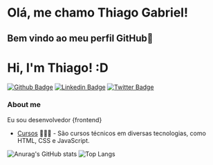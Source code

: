 # Olá, me chamo Thiago Gabriel!
## Bem vindo ao meu perfil GitHub👋

# Hi, I'm Thiago! :D

[![Github Badge](https://img.shields.io/badge/-Github-000?style=flat-square&logo=Github&logoColor=white&link=https://github.com/fagnerpsantos)](https://github.com/thiagogab)
[![Linkedin Badge](https://img.shields.io/badge/-LinkedIn-blue?style=flat-square&logo=Linkedin&logoColor=white&link=https://www.linkedin.com/in/fagnerpsantos/)](https://www.linkedin.com/in/thiagogabrieleduardo/)
[![Twitter Badge](https://img.shields.io/badge/-Twitter-1ca0f1?style=flat-square&labelColor=1ca0f1&logo=twitter&logoColor=white&link=https://twitter.com/fagnerpsantos)](https://twitter.com/th1gro)

### About me
Eu sou desenvolvedor {frontend} 

- [Cursos](https://cursos.alura.com.br/user/thiestud) 👨🏼‍🏫 - São cursos técnicos em diversas tecnologias, como HTML, CSS e JavaScript.

![Anurag's GitHub stats](https://github-readme-stats.vercel.app/api?username=anuraghazra&show_icons=true&theme=transparent)
![Top Langs](https://github-readme-stats.vercel.app/api/top-langs/?username=anuraghazra&layout=compact)


